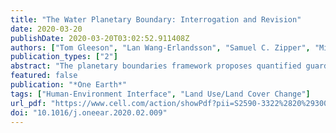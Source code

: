 ```yaml
---
title: "The Water Planetary Boundary: Interrogation and Revision"
date: 2020-03-20
publishDate: 2020-03-20T03:02:52.911408Z
authors: ["Tom Gleeson", "Lan Wang-Erlandsson", "Samuel C. Zipper", "Miina Porkka", "Fernando Jaramillo", "Dieter Gerten", "Ingo Fetzer", "Sarah E. Cornell", "Luigi Piemontese", "Line Gordon", "Johan Rockström", "Taikan Oki", "Murugesu Sivapalan", "Yoshihide Wada", "Kate A. Brauman", "Martina Flörke", "Marc F.P. Bierkens", "Bernhard Lehner", "Patrick Keys", "Matti Kummu", "Thorsten Wagener", "Simon Dadson", "Tara J. Troy", "Will Steffen", "Malin Falkenmark", "James S. Famiglietti"]
publication_types: ["2"]
abstract: "The planetary boundaries framework proposes quantified guardrails to human modification of global environmental processes that regulate the stability of the planet and has been considered in sustainability science, governance, and corporate management. However, the planetary boundary for human freshwater use has been critiqued as a singular measure that does not reflect all types of human interference with the complex global water cycle and Earth System. We suggest that the water planetary boundary will be more scientifically robust and more useful in decision-making frameworks if it is redesigned to consider more specifically how climate and living ecosystems respond to changes in the different forms of water on Earth: atmospheric water, frozen water, groundwater, soil moisture, and surface water. This paper provides an ambitious scientific road map to define a new water planetary boundary consisting of sub-boundaries that account for a variety of changes to the water cycle."
featured: false
publication: "*One Earth*"
tags: ["Human-Environment Interface", "Land Use/Land Cover Change"]
url_pdf: "https://www.cell.com/action/showPdf?pii=S2590-3322%2820%2930090-7"
doi: "10.1016/j.oneear.2020.02.009"
---
```


